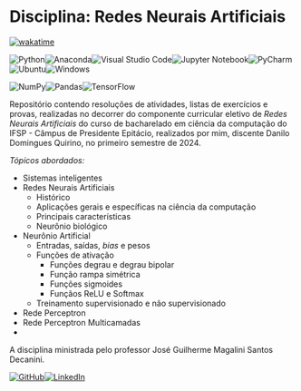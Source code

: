 # Disciplina: Redes Neurais Artificiais

[![wakatime](https://wakatime.com/badge/user/7acf6789-aea1-423f-9bd3-04bae9188074/project/018debf7-8143-446a-bc49-1c5391345cc8.svg?style=for-the-badge)](https://wakatime.com/@Dankotchev)

![Python](https://img.shields.io/badge/python-3670A0?style=for-the-badge&logo=python&logoColor=ffdd54)![Anaconda](https://img.shields.io/badge/Anaconda-%2344A833.svg?style=for-the-badge&logo=anaconda&logoColor=white)![Visual Studio Code](https://img.shields.io/badge/Visual%20Studio%20Code-0078d7.svg?style=for-the-badge&logo=visual-studio-code&logoColor=white)![Jupyter Notebook](https://img.shields.io/badge/jupyter-%23FA0F00.svg?style=for-the-badge&logo=jupyter&logoColor=white)![PyCharm](https://img.shields.io/badge/pycharm-143?style=for-the-badge&logo=pycharm&logoColor=black&color=black&labelColor=white)![Ubuntu](https://img.shields.io/badge/Ubuntu-E95420?style=for-the-badge&logo=ubuntu&logoColor=white)![Windows](https://img.shields.io/badge/Windows-0078D6?style=for-the-badge&logo=windows&logoColor=white)

![NumPy](https://img.shields.io/badge/numpy-%23013243.svg?style=for-the-badge&logo=numpy&logoColor=white)![Pandas](https://img.shields.io/badge/pandas-%23150458.svg?style=for-the-badge&logo=pandas&logoColor=white)![TensorFlow](https://img.shields.io/badge/TensorFlow-%23FF6F00.svg?style=for-the-badge&logo=TensorFlow&logoColor=white)


Repositório contendo resoluções de atividades, listas de exercícios e provas, realizadas no decorrer do componente curricular eletivo de *Redes Neurais Artificiais* do curso de bacharelado em ciência da computação do IFSP - Câmpus de Presidente Epitácio, realizados por mim, discente Danilo Domingues Quirino, no primeiro semestre de 2024.

*Tópicos abordados:*
* Sistemas inteligentes
* Redes Neurais Artificiais
	* Histórico
	* Aplicações gerais e específicas na ciência da computação
	* Principais características
	* Neurônio biológico
* Neurônio Artificial
	* Entradas, saídas, *bias* e pesos
	* Funções de ativação
		* Funções degrau e degrau bipolar
		* Função rampa simétrica
		* Funções sigmoides
		* Funçãos ReLU e Softmax
	* Treinamento supervisionado e não supervisionado
* Rede Perceptron
* Rede Perceptron Multicamadas
* 

A disciplina ministrada pelo professor José Guilherme Magalini Santos Decanini.

[![GitHub](https://img.shields.io/badge/github-%23121011.svg?style=for-the-badge&logo=github&logoColor=white)](https://github.com/Dankotchev)[![LinkedIn](https://img.shields.io/badge/linkedin-%230077B5.svg?style=for-the-badge&logo=linkedin&logoColor=white)](https://www.linkedin.com/in/danilo-domingues-quirino/)
